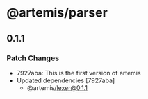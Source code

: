 # @artemis/parser

## 0.1.1

### Patch Changes

- 7927aba: This is the first version of artemis
- Updated dependencies [7927aba]
  - @artemis/lexer@0.1.1
